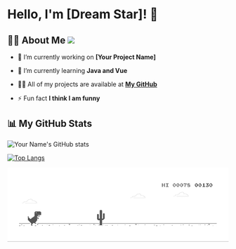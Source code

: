 
# Hello, I'm [Dream Star]! 👋

## 🙋‍♂️ About Me <img src="https://media.giphy.com/media/WUlplcMpOCEmTGBtBW/giphy.gif" width="50px">

- 🔭 I’m currently working on **[Your Project Name]**

- 🌱 I’m currently learning **Java and Vue**

- 👨‍💻 All of my projects are available at **[My GitHub](https://github.com/lxy2001910)**

- ⚡ Fun fact **I think I am funny**




## 📊 My GitHub Stats

![Your Name's GitHub stats](https://github-readme-stats.vercel.app/api?username=yourusername&show_icons=true&theme=tokyonight)

[![Top Langs](https://github-readme-stats.vercel.app/api/top-langs/?username=lxy2001910&layout=compact&theme=tokyonight)](https://github.com/anuraghazra/github-readme-stats)


![Dino](https://raw.githubusercontent.com/sanket9006/sanket9006/master/dino.gif)